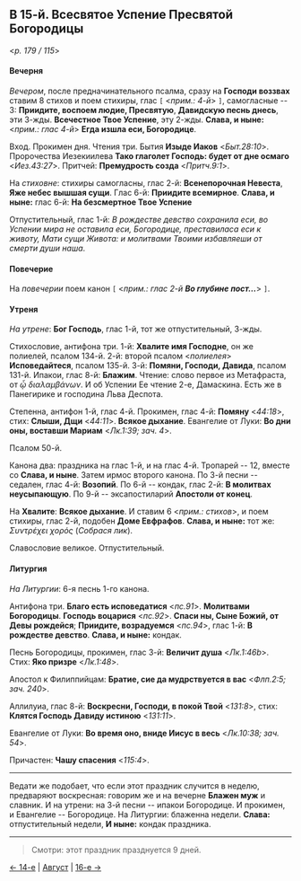 
## В 15-й. Всесвятое Успение Пресвятой Богородицы

<*p. 179 / 115*>

#### Вечерня

*Вечером*, после предначинательного псалма, сразу на **Господи воззвах** ставим 8 стихов и поем стихиры, 
глас `[` <*прим.: 4-й*> `]`, самогласные -- 3: **Приидите, воспоем людие, Пресвятую**, 
**Давидскую песнь днесь**, эти 3-жды. **Всечестное Твое Успение**, эту 2-жды. 
**Слава, и ныне:** <*прим.: глас 4-й*> **Егда изшла еси, Богородице**.

Вход. Прокимен дня. Чтения три. 
Бытия **Изыде Иаков**  <*Быт.28:10*>. 
Пророчества Иезекиилева **Тако глаголет Господь: будет от дне осмаго** <*Иез.43:27*>. 
Притчей: **Премудрость созда** <*Притч.9:1*>.

На *стиховне*: стихиры самогласны, глас 2-й: **Всенепорочная Невеста**, **Яже небес вышшая сущи**. 
Глас 6-й: **Приидите всемирное**. **Слава, и ныне:** глас 6-й: **На безсмертное Твое Успение**

Отпустительный, глас 1-й: *В рождестве девство сохранила еси, во Успении мира не оставила еси, Богородице, 
преставиласа еси к животу, Мати сущи Живота: и молитвами Твоими избавляеши от смерти души наша*.

#### Повечерие

На *повечерии* поем канон `[` <*прим.: глас 2-й **Во глубине пост...***> `]`.

#### Утреня

*На утрене*: **Бог Господь**, глас 1-й, тот же отпустительный, 3-жды.

Стихословие, антифона три. 
1-й: **Хвалите имя Господне**, он же полиелей, псалом 134-й. 
2-й: второй псалом <*полиелея*> **Исповедайтеся**, псалом 135-й. 
3-й: **Помяни, Господи, Давида**, псалом 131-й. 
Ипакои, глас 8-й: **Блажим**. 
Чтение: слово первое из Метафраста, от *ᾦ διαλαμβάνων*. И об Успении Ее чтение 2-е, Дамаскина. 
Есть же в Панегирике и господина Льва Деспота.

Степенна, антифон 1-й, глас 4-й. Прокимен, глас 4-й: **Помяну** <*44:18*>, стих: **Слыши, Дщи** <*44:11*>. 
**Всякое дыхание**. Евангелие от Луки: **Во дни оны, воставши Мариам** <*Лк.1:39; зач. 4*>. 

Псалом 50-й.

Канона два: праздника на глас 1-й, и на глас 4-й. Тропарей -- 12, вместе со **Слава, и ныне**. 
Затем ирмос второго канона. 
По 3-й песни -- седален, глас 4-й: **Возопий**. 
По 6-й -- кондак, глас 2-й: **В молитвах неусыпающую**. 
По 9-й -- эксапостиларий **Апостоли от конец**.

На **Хвалите**: **Всякое дыхание**. И ставим 6 <*прим.: стихов*>, и поем стихиры, глас 2-й, подобен 
**Доме Евфрафов**. **Слава, и ныне:** тот же: *Συντρέχει χορός* (*Собрася лик*).

Славословие великое. Отпустительный.

#### Литургия

*На Литургии*: 6-я песнь 1-го канона. 

Антифона три.
**Благо есть исповедатися** <*пс.91*>. **Молитвами Богородицы**.
**Господь воцарися** <*пс.92*>. **Спаси ны, Сыне Божий, от Девы рождейся**;
**Приидите, возрадуемся** <*пс.94*>, глас 1-й: **В рождестве девство**.
**Слава, и ныне:** кондак. 

Песнь Богородицы, прокимен, глас 3-й: **Величит душа** <*Лк.1:46b*>. Стих: **Яко призре** <*Лк.1:48*>. 

Апостол к Филиппийцам: **Братие, сие да мудрствуется в вас** <*Флп.2:5; зач. 240*>.

Аллилуиа, глас 8-й: **Воскресни, Господи, в покой Твой** <*131:8*>, стих: **Клятся Господь Давиду истиною**  <*131:11*>. 

Евангелие от Луки: **Во время оно, вниде Иисус в весь** <*Лк.10:38; зач. 54*>. 

Причастен: **Чашу спасения** <*115:4*>.

---

Ведати же подобает, что если этот праздник случится в неделю, предваряют воскресная: говорим же 
и на вечерне **Блажен муж** и славник. И на утрени: на 3-й песни -- ипакои Богородице. 
И прокимен, и Евангелие -- Богородице. На Литургии: блаженна недели. **Слава:** отпустительный
недели, **И ныне:** кондак праздника.

---

> Смотри: этот праздник празднуется 9 дней.

[← 14-е](08_14_MES.ru.md) | [Август](README.md#15-й) | [16-е →](08_16_MES.ru.md)
